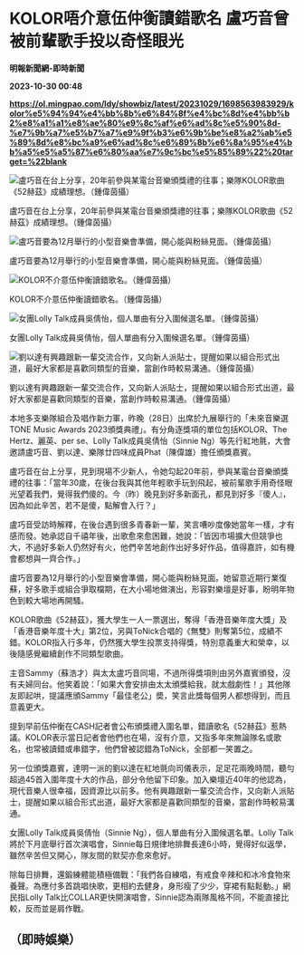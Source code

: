 # KOLOR唔介意伍仲衡讀錯歌名 盧巧音曾被前輩歌手投以奇怪眼光
**明報新聞網-即時新聞**

**2023-10-30 00:48**

**https://ol.mingpao.com/ldy/showbiz/latest/20231029/1698563983929/kolor%e5%94%94%e4%bb%8b%e6%84%8f%e4%bc%8d%e4%bb%b2%e8%a1%a1%e8%ae%80%e9%8c%af%e6%ad%8c%e5%90%8d-%e7%9b%a7%e5%b7%a7%e9%9f%b3%e6%9b%be%e8%a2%ab%e5%89%8d%e8%bc%a9%e6%ad%8c%e6%89%8b%e6%8a%95%e4%bb%a5%e5%a5%87%e6%80%aa%e7%9c%bc%e5%85%89%22%20target=%22blank**

![盧巧音在台上分享，20年前參與某電台音樂頒獎禮的往事；樂隊KOLOR歌曲《52赫茲》成績理想。（鍾偉茵攝）](https://fs.mingpao.com/ldy/20231029/s00009/c6d6cc0bd4d83b2efe7f2a7e0b57b265.jpg)

盧巧音在台上分享，20年前參與某電台音樂頒獎禮的往事；樂隊KOLOR歌曲《52赫茲》成績理想。（鍾偉茵攝）

![盧巧音要為12月舉行的小型音樂會準備，開心能與粉絲見面。（鍾偉茵攝）](https://fs.mingpao.com/ldy/20231029/s00009/c6e8d0ac02b5a15b4a1f816bea4e4d6a.jpg)

盧巧音要為12月舉行的小型音樂會準備，開心能與粉絲見面。（鍾偉茵攝）

![KOLOR不介意伍仲衡讀錯歌名。（鍾偉茵攝）](https://fs.mingpao.com/ldy/20231029/s00009/c6fb2cfce5f19c736a86b4fda43dcaf9.jpg)

KOLOR不介意伍仲衡讀錯歌名。（鍾偉茵攝）

![女團Lolly Talk成員吳倩怡，個人單曲有分入圍候選名單。（鍾偉茵攝）](https://fs.mingpao.com/ldy/20231029/s00009/c70a0065b85626f3676906b4ef63a0bc.jpg)

女團Lolly Talk成員吳倩怡，個人單曲有分入圍候選名單。（鍾偉茵攝）

![劉以達有興趣跟新一輩交流合作，又向新人派貼士，提醒如果以組合形式出道，最好大家都是喜歡同類型的音樂，當創作時較易溝通。（鍾偉茵攝）](https://fs.mingpao.com/ldy/20231029/s00009/c712552be489feb755697776e005fd17.jpg)

劉以達有興趣跟新一輩交流合作，又向新人派貼士，提醒如果以組合形式出道，最好大家都是喜歡同類型的音樂，當創作時較易溝通。（鍾偉茵攝）

本地多支樂隊組合及唱作新力軍，昨晚（28日）出席於九展舉行的「未來音樂選TONE Music Awards 2023頒獎典禮」。有分角逐獎項的單位包括KOLOR、The Hertz、麗英、per se、Lolly Talk成員吳倩怡（Sinnie Ng）等先行紅地氈，大會邀請盧巧音、劉以達、樂隊廿四味成員Phat（陳偉雄）擔任頒獎嘉賓。

盧巧音在台上分享，見到現場不少新人，令她勾起20年前，參與某電台音樂頒獎禮的往事：「當年30歲，在後台我與其他年輕歌手玩到飛起，被前輩歌手用奇怪眼光望着我們，覺得我們傻的。今（昨）晚見到好多新面孔，都見到好多『傻人』，因為如此辛苦，若不是傻，點解會入行？」

盧巧音受訪時解釋，在後台遇到很多青春新一輩，笑言嘈吵度像她當年一樣，才有感而發。她承認自千禧年後，出歌愈來愈困難，她說：「皆因市場擴大但競爭也大，不過好多新人仍然好有火，他們辛苦地創作出好多好作品，值得嘉許，如有機會都想與一齊合作。」

盧巧音要為12月舉行的小型音樂會準備，開心能與粉絲見面。她留意近期行業復蘇，好多歌手或組合爭取檔期，在大小場地做演出，形容對樂壇是好事，盼明年物色到較大場地再開騷。

KOLOR歌曲《52赫茲》，獲大學生一人一票選出，奪得「香港音樂年度大獎」及「香港音樂年度十大」第2位，另與ToNick合唱的《無雙》則奪第5位，成績不錯。KOLOR指入行多年，仍然獲大學生投票支持得獎，特別意義重大和榮幸，以後隨感覺繼續創作不同類型歌曲。

主音Sammy（蘇浩才）與太太盧巧音同場，不過所得獎項則由另外嘉賓頒發，沒有夫婦同台。他笑着說：「如果大會安排由太太頒獎給我，就太戲劇性！」其他隊友即起哄，提議應頒Sammy「最佳老公」奬，笑言此獎每個男人都想得到，而且意義更大。

提到早前伍仲衡在CASH記者會公布頒獎禮入圍名單，錯讀歌名《52赫茲》惹熱議。KOLOR表示當日記者會他們也在場，沒有介意，又指多年來無論隊名或歌名，也常被讀錯或串錯字，他們曾被認錯為ToNick，全部都一笑置之。

另一位頒獎嘉賓，達明一派的劉以達在紅地氈向司儀表示，足足花兩晚時間，聽勻超過45首入圍年度十大的作品，部分令他留下印象。加入樂壇近40年的他認為，現代音樂人很幸福，因資源比以前多。他有興趣跟新一輩交流合作，又向新人派貼士，提醒如果以組合形式出道，最好大家都是喜歡同類型的音樂，當創作時較易溝通。

女團Lolly Talk成員吳倩怡（Sinnie Ng），個人單曲有分入圍候選名單。Lolly Talk將於下月底舉行首次演唱會，Sinnie每日規律地排舞長達6小時，覺得好似返學，雖然辛苦但又開心，隊友間的默契亦愈來愈好。

除每日排舞，還鍛練體能積極備戰：「我們各自練唱，有戒食辛辣和和冰冷食物來養聲。為應付多首跳唱快歌，更相約去健身，身形瘦了少少，穿裙有點鬆動。」網民指Lolly Talk比COLLAR更快開演唱會，Sinnie認為兩隊風格不同，不能直接比較，反而並是肩作戰。

（即時娛樂）
------